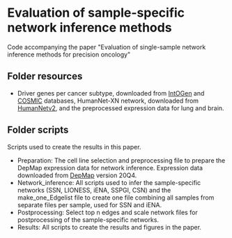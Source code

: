 # Evaluation of sample-specific network inference methods 
Code accompanying the paper "Evaluation of single-sample network inference methods for precision oncology" 

## Folder resources 
- Driver genes per cancer subtype, downloaded from [IntOGen](https://www.intogen.org/search) and [COSMIC](https://cancer.sanger.ac.uk/cosmic) databases, HumanNet-XN network, downloaded from [HumanNetv2](http://www.inetbio.org/humannet/), and the preprocessed expression data for lung and brain.

## Folder scripts
Scripts used to create the results in this paper. 
- Preparation: The cell line selection and preprocessing file to prepare the DepMap expression data for network inference. Expression data downloaded from [DepMap](https://depmap.org/portal/) version 20Q4. 
- Network_inference: All scripts used to infer the sample-specific networks (SSN, LIONESS, iENA, SSPGI, CSN) and the make_one_Edgelist file to create one file combining all samples from separate files per sample, used for SSN and iENA. 
- Postprocessing: Select top n edges and scale network files for postprocessing of the sample-specific networks. 
- Results: All scripts to create the results and figures in the paper. 
